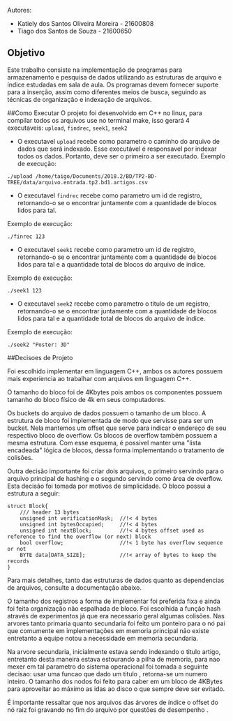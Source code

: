 Autores:
 * Katiely dos Santos Oliveira Moreira - 21600808
 * Tiago dos Santos de Souza - 21600650
## Objetivo
Este trabalho consiste na implementação de programas para armazenamento e pesquisa de dados utilizando as estruturas de arquivo e índice estudadas em sala de aula. Os programas devem fornecer suporte para a inserção, assim como diferentes meios de busca, seguindo as técnicas  de organização e indexação de arquivos.

##Como Executar
O projeto foi desenvolvido em C++ no linux, para compilar todos os arquivos use no terminal make, 
isso gerará 4 executaveis: `upload`, `findrec`, `seek1`, `seek2`

 * O executavel `upload` recebe como parametro o caminho do arquivo de dados que será indexado.
Esse executável é responsavel por indexar todos os dados. Portanto, deve ser o primeiro a ser executado.
Exemplo de execução:
``` 
./upload /home/taigo/Documents/2018.2/BD/TP2-BD-TREE/data/arquivo.entrada.tp2.bd1.artigos.csv

```

 * O executavel `findrec` recebe como parametro um id de registro, retornando-o se o encontrar juntamente com a quantidade de blocos lidos para tal.
 
 Exemplo de execução:
``` 
./finrec 123

```

* O executavel `seek1` recebe como parametro um id de registro, retornando-o se o encontrar juntamente com a quantidade de blocos lidos para tal e a quantidade total de blocos do arquivo de indice.
 
 Exemplo de execução:
``` 
./seek1 123

```

* O executavel `seek2` recebe como parametro o titulo de um registro, retornando-o se o encontrar juntamente com a quantidade de blocos lidos para tal e a quantidade total de blocos do arquivo de indice.
 
 Exemplo de execução:
``` 
./seek2 "Poster: 3D"

```
 

##Decisoes de Projeto

Foi escolhido implementar em linguagem C++, ambos os autores possuem mais experiencia ao trabalhar com arquivos em linguagem C++.
 
O tamanho do bloco foi de 4Kbytes pois ambos os componentes possuem tamanho do bloco físico de 4k em seus computadores.

Os buckets do arquivo de dados possuem o tamanho de um bloco. A estrutura de bloco foi implementada de modo que servisse para ser um bucket.
Nela mantemos um offset que serve para indicar o endereço de seu respectivo bloco de overflow. Os blocos de overflow também possuem a mesma estrutura.
Com esse esquema, é possivel manter uma "lista encadeada" lógica de blocos, dessa forma implementando o tratamento de colisões.

Outra decisão importante foi criar dois arquivos, o primeiro servindo para o arquivo principal de hashing e o segundo servindo como área de overflow. Esta decisão foi tomada por motivos de simplicidade.
O bloco possui a estrutura a seguir:
```
struct Block{
    /// header 13 bytes
    unsigned int verificationMask;  //!< 4 bytes
    unsigned int bytesOccupied;     //!< 4 bytes
    unsigned int nextBlock;         //!< 4 bytes offset used as reference to find the overflow (or next) block
    bool overflow;                  //!< 1 byte has overflow sequence or not
    BYTE data[DATA_SIZE];           //!< array of bytes to keep the records
}
```

Para mais detalhes, tanto das estruturas de dados quanto as dependencias de arquivos, consulte a documentação abaixo.
 
O tamanho dos registros a forma de implementar foi preferida fixa e ainda foi feita organização não espalhada de bloco.
 Foi escolhida a função hash através de experimentos já que era necessario geral algumas colisões.
Nas arvores tanto primaria quanto secundaria foi feito um ponteiro para o nó pai que comumente em implementações em memoria principal não existe entretanto a equipe notou a necessidade em memoria secundaria.


 Na arvore secundaria, inicialmente estava sendo indexando o titulo artigo, entretanto desta maneira estava estourando a pilha de memoria, para nao mexer em tal parametro
 do sistema operacional foi tomada a seguinte decisao: usar uma funcao que dado um titulo , retorna-se um numero inteiro.
 O tamanho dos nodos foi feito para caber em um bloco de 4KBytes para aproveitar ao máximo as idas ao disco o que sempre deve ser evitado.
 
 É importante ressaltar que nos arquivos das árvores de índice o offset do nó raiz foi gravando no fim do arquivo por questões de desempenho .
 
 
 